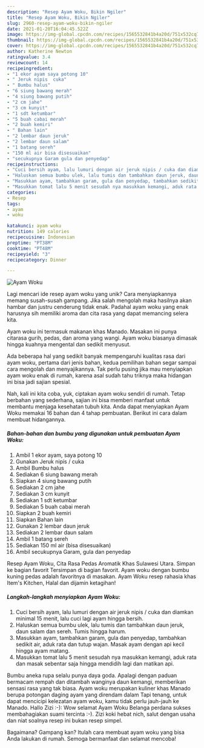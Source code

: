 ```yaml
---
description: "Resep Ayam Woku, Bikin Ngiler"
title: "Resep Ayam Woku, Bikin Ngiler"
slug: 2960-resep-ayam-woku-bikin-ngiler
date: 2021-01-20T16:04:45.522Z
image: https://img-global.cpcdn.com/recipes/1565532841b4a20d/751x532cq70/ayam-woku-foto-resep-utama.jpg
thumbnail: https://img-global.cpcdn.com/recipes/1565532841b4a20d/751x532cq70/ayam-woku-foto-resep-utama.jpg
cover: https://img-global.cpcdn.com/recipes/1565532841b4a20d/751x532cq70/ayam-woku-foto-resep-utama.jpg
author: Katherine Newton
ratingvalue: 3.4
reviewcount: 14
recipeingredient:
- "1 ekor ayam saya potong 10"
- " Jeruk nipis  cuka"
- " Bumbu halus"
- "6 siung bawang merah"
- "4 siung bawang putih"
- "2 cm jahe"
- "3 cm kunyit"
- "1 sdt ketumbar"
- "5 buah cabai merah"
- "2 buah kemiri"
- " Bahan lain"
- "2 lembar daun jeruk"
- "2 lembar daun salam"
- "1 batang sereh"
- "150 ml air bisa disesuaikan"
- "secukupnya Garam gula dan penyedap"
recipeinstructions:
- "Cuci bersih ayam, lalu lumuri dengan air jeruk nipis / cuka dan diamkan minimal 15 menit, lalu cuci lagi ayam hingga bersih."
- "Haluskan semua bumbu ulek, lalu tumis dan tambahkan daun jeruk, daun salam dan sereh. Tumis hingga harum."
- "Masukkan ayam, tambahkan garam, gula dan penyedap, tambahkan sedikit air, aduk rata dan tutup wajan. Masak ayam dengan api kecil hingga ayam matang."
- "Masukkan tomat lalu 5 menit sesudah nya masukkan kemangi, aduk rata dan masak sebentar saja hingga mendidih lagi dan matikan api."
categories:
- Resep
tags:
- ayam
- woku

katakunci: ayam woku 
nutrition: 149 calories
recipecuisine: Indonesian
preptime: "PT38M"
cooktime: "PT48M"
recipeyield: "3"
recipecategory: Dinner

---
```



![Ayam Woku](https://img-global.cpcdn.com/recipes/1565532841b4a20d/751x532cq70/ayam-woku-foto-resep-utama.jpg)

Lagi mencari ide resep ayam woku yang unik? Cara menyiapkannya memang susah-susah gampang. Jika salah mengolah maka hasilnya akan hambar dan justru cenderung tidak enak. Padahal ayam woku yang enak harusnya sih memiliki aroma dan cita rasa yang dapat memancing selera kita.

Ayam woku ini termasuk makanan khas Manado. Masakan ini punya citarasa gurih, pedas, dan aroma yang wangi. Ayam woku biasanya dimasak hingga kuahnya mengental dan sedikit menyusut.

Ada beberapa hal yang sedikit banyak mempengaruhi kualitas rasa dari ayam woku, pertama dari jenis bahan, kedua pemilihan bahan segar sampai cara mengolah dan menyajikannya. Tak perlu pusing jika mau menyiapkan ayam woku enak di rumah, karena asal sudah tahu triknya maka hidangan ini bisa jadi sajian spesial.


Nah, kali ini kita coba, yuk, ciptakan ayam woku sendiri di rumah. Tetap berbahan yang sederhana, sajian ini bisa memberi manfaat untuk membantu menjaga kesehatan tubuh kita. Anda dapat menyiapkan Ayam Woku memakai 16 bahan dan 4 tahap pembuatan. Berikut ini cara dalam membuat hidangannya.

<!--inarticleads1-->

##### Bahan-bahan dan bumbu yang digunakan untuk pembuatan Ayam Woku:

1. Ambil 1 ekor ayam, saya potong 10
1. Gunakan  Jeruk nipis / cuka
1. Ambil  Bumbu halus
1. Sediakan 6 siung bawang merah
1. Siapkan 4 siung bawang putih
1. Sediakan 2 cm jahe
1. Sediakan 3 cm kunyit
1. Sediakan 1 sdt ketumbar
1. Sediakan 5 buah cabai merah
1. Siapkan 2 buah kemiri
1. Siapkan  Bahan lain
1. Gunakan 2 lembar daun jeruk
1. Sediakan 2 lembar daun salam
1. Ambil 1 batang sereh
1. Sediakan 150 ml air (bisa disesuaikan)
1. Ambil secukupnya Garam, gula dan penyedap


Resep Ayam Woku, Cita Rasa Pedas Aromatik Khas Sulawesi Utara. Simpan ke bagian favorit Tersimpan di bagian favorit. Ayam woku dengan bumbu kuning pedas adalah favoritnya di masakan. Ayam Woku resep rahasia khas Item&#39;s Kitchen, Halal dan dijamin ketagihan! 

<!--inarticleads2-->

##### Langkah-langkah menyiapkan Ayam Woku:

1. Cuci bersih ayam, lalu lumuri dengan air jeruk nipis / cuka dan diamkan minimal 15 menit, lalu cuci lagi ayam hingga bersih.
1. Haluskan semua bumbu ulek, lalu tumis dan tambahkan daun jeruk, daun salam dan sereh. Tumis hingga harum.
1. Masukkan ayam, tambahkan garam, gula dan penyedap, tambahkan sedikit air, aduk rata dan tutup wajan. Masak ayam dengan api kecil hingga ayam matang.
1. Masukkan tomat lalu 5 menit sesudah nya masukkan kemangi, aduk rata dan masak sebentar saja hingga mendidih lagi dan matikan api.


Bumbu aneka rupa selalu punya daya goda. Apalagi dengan paduan bermacam rempah dan ditambah wanginya daun kemangi, memberikan sensasi rasa yang tak biasa. Ayam woku merupakan kuliner khas Manado berupa potongan daging ayam yang direndam dalam Tapi tenang, untuk dapat mencicipi kelezatan ayam woku, kamu tidak perlu jauh-jauh ke Manado. Hallo Zizi :-): Wow selamat Ayam Woku Belanga perdana sukses membahagiakan suami tercinta :-). Zizi koki hebat nich, salut dengan usaha dan niat soalnya resep ini bukan resep simpel. 

Bagaimana? Gampang kan? Itulah cara membuat ayam woku yang bisa Anda lakukan di rumah. Semoga bermanfaat dan selamat mencoba!
